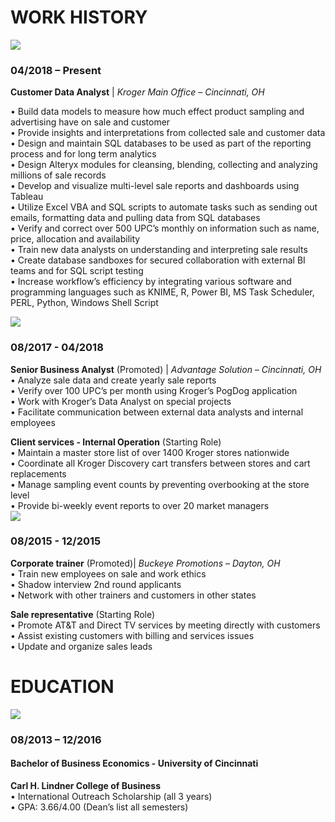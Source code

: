 # WORK HISTORY  

![](https://a9hriw.ch.files.1drv.com/y4mony1mwl4JRSZJCyRwFpZXayoeSeQBHZa2dL3XhRmZmTmDGbUz9H_Uf2oLsuQiqp6QmQ0TChlEJqB-9QO4vzm9jFo2wu6R1cCw_hcFK5n5EtTffG07m2QXeBxfdAcu2UcPRYXprcFdBg0_XHtm-aVaDWw3BWV2NgeTW0n_9ZQEfU4uIenxk5T9weMl7JalcY61FOi5XdIL-zXmxtV3GOHLQ?width=2040&height=1103&cropmode=none)  
### 04/2018 – Present
**Customer Data Analyst** | _Kroger Main Office – Cincinnati, OH_  

• Build data models to measure how much effect product sampling and advertising have on sale and customer  
• Provide insights and interpretations from collected sale and customer data  
• Design and maintain SQL databases to be used as part of the reporting process and for long term analytics  
• Design Alteryx modules for cleansing, blending, collecting and analyzing millions of sale records  
• Develop and visualize multi-level sale reports and dashboards using Tableau  
• Utilize Excel VBA and SQL scripts to automate tasks such as sending out emails, formatting data and pulling data from SQL databases  
• Verify and correct over 500 UPC’s monthly on information such as name, price, allocation and availability  
• Train new data analysts on understanding and interpreting sale results  
• Create database sandboxes for secured collaboration with external BI teams and for SQL script testing  
• Increase workflow’s efficiency by integrating various software and programming languages such as KNIME, R, Power BI, MS Task Scheduler, PERL, Python, Windows Shell Script  

                                                            

![](https://bkatlg.ch.files.1drv.com/y4mVKmj1MGCJD4arNlLntI8HSD685JfJ-0lz3p8KqBgElKBpEwMyfgqXuc68jr-61XWCeP-qSXbTz-qnE89oMf0Tvc9cSzMaPR4RFJqzjEVu147DvQ5qrjUeJvECZoQk3A6Pg2IK7AyqBgG5lrhUKLKEhs9vQoB9rEItZ1NfZa6hTMVS52fR0I9riS3eJ2o51a2kcV8isc20XWWVV2Knzg3rg?width=800&height=278&cropmode=none)  
### 08/2017 - 04/2018  
**Senior Business Analyst** (Promoted) | _Advantage Solution – Cincinnati, OH_  
•	Analyze sale data and create yearly sale reports  
•	Verify over 100 UPC’s per month using Kroger’s PogDog application  
•	Work with Kroger’s Data Analyst on special projects  
•	Facilitate communication between external data analysts and internal employees      

**Client services - Internal Operation** (Starting Role)  
•	Maintain a master store list of over 1400 Kroger stores nationwide  
•	Coordinate all Kroger Discovery cart transfers between stores and cart replacements  
•	Manage sampling event counts by preventing overbooking at the store level  
•	Provide bi-weekly event reports to over 20 market managers  
![](https://neicrg.ch.files.1drv.com/y4mBRgO5v2prUc7GXxvBMQnnEbELtOhK2E_yRI32tBPxBYJuTdLqc1sbHCB0315XnATkQe19-ZuHWd2MFkpzwLhi1YcY9ZELe68f1Gt9nIS_DkCQsFrBYXpdzHiHqS1t7JKmuqRqLV4WHr3ONnZMimflEefYxCJ1cBt4EbRYtspkWexYaQF4Oq2f29uLg3aGLfcQAejCz7JfwaoJoQaB2K9vg?width=200&height=200&cropmode=none)                                                                     
### 08/2015 - 12/2015
**Corporate trainer** (Promoted)| _Buckeye Promotions – Dayton, OH_  
•	Train new employees on sale and work ethics  
•	Shadow interview 2nd round applicants                                                                             
•	Network with other trainers and customers in other states  

**Sale representative** (Starting Role)  
•	Promote AT&T and Direct TV services by meeting directly with customers  
•	Assist existing customers with billing and services issues  
•	Update and organize sales leads            

# EDUCATION  
![](https://0fxe6q.ch.files.1drv.com/y4mGFD0Lj1ISG6yECIx7zjHTXLcfMebTjvOghq7lE2F1bxtbhFn_i6_77GWlqT6ngEXLBBxLDja_VUCId8wXPLT7ZDhKZHHmgzh2l4NRCOXOZlnZ5PbUSPLkSz8EFmlrICBQZXUGCy35WnepoHraKbrqAeHoJHY8z25GDcg8HNXLb0hc_-68-oIerlbLslXqwaVvzQk2-y-kn_pA9Ff3jyHhA?width=915&height=302&cropmode=none)  
### 08/2013 – 12/2016  
#### Bachelor of Business Economics - University of Cincinnati                                                       
**Carl H. Lindner College of Business**    		 
•	International Outreach Scholarship (all 3 years)  
•	GPA: 3.66/4.00 (Dean’s list all semesters)           			

